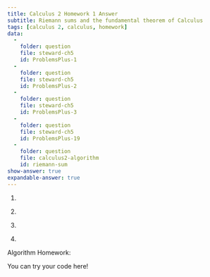 ```yaml
---
title: Calculus 2 Homework 1 Answer
subtitle: Riemann sums and the fundamental theorem of Calculus
tags: [calculus 2, calculus, homework]
data:
  -
    folder: question
    file: steward-ch5
    id: ProblemsPlus-1
  -
    folder: question
    file: steward-ch5
    id: ProblemsPlus-2
  - 
    folder: question
    file: steward-ch5
    id: ProblemsPlus-3
  -
    folder: question
    file: steward-ch5
    id: ProblemsPlus-19
  -
    folder: question
    file: calculus2-algorithm
    id: riemann-sum
show-answer: true
expandable-answer: true
---
```


1. <div id='question-question-steward-ch5-ProblemsPlus-1'></div>

<div id='answer-question-steward-ch5-ProblemsPlus-1'></div>

2. <div id='question-question-steward-ch5-ProblemsPlus-2'></div>

<div id='answer-question-steward-ch5-ProblemsPlus-2'></div>

3. <div id='question-question-steward-ch5-ProblemsPlus-3'></div>

<div id='answer-question-steward-ch5-ProblemsPlus-3'></div>

4. <div id='question-question-steward-ch5-ProblemsPlus-19'></div>

<div id='answer-question-steward-ch5-ProblemsPlus-19'></div>

Algorithm Homework:

<div id='question-question-calculus2-algorithm-riemann-sum'></div>

<div class='compute'>You can try your code here!</div>